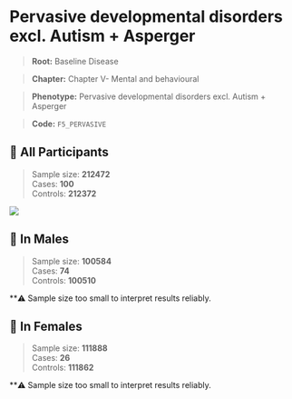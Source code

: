 # Pervasive developmental disorders excl. Autism + Asperger

> **Root:** Baseline Disease  

> **Chapter:** Chapter V- Mental and behavioural  

> **Phenotype:** Pervasive developmental disorders excl. Autism + Asperger  

> **Code:** `F5_PERVASIVE`

## 🧪 All Participants  
> Sample size: **212472**  
> Cases: **100**  
> Controls: **212372**
<img src="/Disease/Figures/ALL/Incidence/F5_PERVASIVE.png"/>
<CsvTable src="/Disease_Data/ALL/Incidence/COX_F5_PERVASIVE.csv" label="🔍 View full results" />

## 👨 In Males  
> Sample size: **100584**  
> Cases: **74**  
> Controls: **100510**

**⚠️ Sample size too small to interpret results reliably.


## 👩 In Females  
> Sample size: **111888**  
> Cases: **26**  
> Controls: **111862**

**⚠️ Sample size too small to interpret results reliably.

